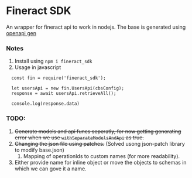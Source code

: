 # Fineract SDK

An wrapper for fineract api to work in nodejs. The base is generated using [openapi gen](https://github.com/OpenAPITools/openapi-generator) 

### Notes

1. Install using `npm i fineract_sdk`
2. Usage in javascript
```
  const fin = require('fineract_sdk');

  let usersApi = new fin.UsersApi(cbsConfig);
  response = await usersApi.retrieveAll();
  
  console.log(response.data)
```

### TODO:

1. ~~Generate models and api funcs seperatly, for now getting generating error when we use `withSeparateModelsAndApi` as true.~~
2. ~~Changing the json file using patches.~~ (Solved usong json-patch library to modify base.json)
   1. Mapping of operationIds to custom names (for more readability).
3. Either provide name for inline object or move the objects to schemas in which we can gove it a name.